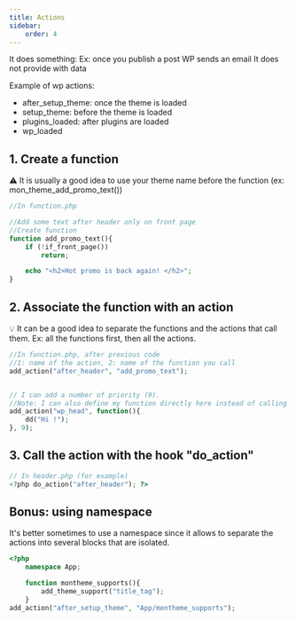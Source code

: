 ```yaml
---
title: Actions
sidebar:
    order: 4
---
```

It does something: Ex: once you publish a post WP sends an email
It does not provide with data

Example of wp actions:
- after_setup_theme: once the theme is loaded
- setup_theme: before the theme is loaded
- plugins_loaded: after plugins are loaded
- wp_loaded

## 1. Create a function

⚠️ It is usually a good idea to use your theme name before the function 
(ex: mon_theme_add_promo_text())

```php
//In function.php

//Add some text after header only on front page
//Create function
function add_promo_text(){
	if (!if_front_page())
		return;

	echo "<h2>Hot promo is back again! </h2>";
}
```

## 2. Associate the function with an action

💡 It can be a good idea to separate the functions and the actions that call them. Ex: all the functions first, then all the actions.
```php 
//In function.php, after previous code
//1: name of the action, 2: name of the function you call
add_action("after_header", "add_promo_text");


// I can add a number of priority (9). 
//Note: I can also define my function directly here instead of calling one
add_action("wp_head", function(){
	dd("Hi !");
}, 9);
```

## 3. Call the action with the hook "do_action"
```php
// In header.php (for example)
<?php do_action("after_header"); ?>
```

## Bonus: using namespace
It's better sometimes to use a namespace since it allows to separate the actions into several blocks that are isolated.
```php
<?php
	namespace App;

	function montheme_supports(){
		add_theme_support("title_tag");
	}
add_action("after_setup_theme", "App/montheme_supports");
```

